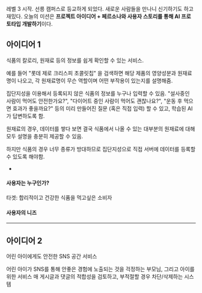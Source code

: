 레벨 3 시작. 선릉 캠퍼스로 등교하게 되었다.
새로운 사람들을 만나니 신기하기도 하고 재밌다.
오늘의 미션은 **프로젝트 아이디어 + 페르소나와 사용자 스토리를 통해 AI 프로토타입 개발하기**이다.


## 아이디어 1
식품의 칼로리, 원재료 등의 정보를 쉽게 확인할 수 있는 서비스.

예를 들어 "롯데 제로 크리스피 초콜릿칩" 을 검색하면 해당 제품의 영양성분과 원재료명이 나오고, 각 원재료명이 무슨 역할이며 어떤 부작용이 있는지를 설명해줌.

집단지성을 이용해서 등록되지 않은 식품의 정보를 누구나 입력할 수 있음.
"설사중인 사람이 먹어도 안전한가요?", "다이어트 중인 사람이 먹어도 괜찮나요?", "운동 후 먹으면 효과가 좋을까요?" 등의 미리 만들어진 질문 (혹은 직접 입력) 할 수 있고, 학습된 AI가 답변하도록 함.

원재료의 경우, 데이터를 쌓다 보면 결국 식품에서 나올 수 있는 대부분의 원재료에 대해 모두 설명을 충분히 제공할 수 있음.

하지만 식품의 경우 너무 종류가 방대하므로 집단지성으로 직접 서버에 데이터를 등록할 수 있도록 해야함.

-

#### 사용자는 누구인가?

타겟: 합리적이고 건강한 식품을 먹고싶은 소비자

#### 사용자의 니즈



---

## 아이디어 2
어린 아이에게도 안전한 SNS 공간 서비스

어린 아이가 SNS를 통해 안좋은 경험에 노출되는 것을 걱정하는 부모님, 그리고 아이를 위한 서비스
매 게시글과 댓글의 적합성을 검토하고, 부적절할 경우 차단/삭제하는 시스템


